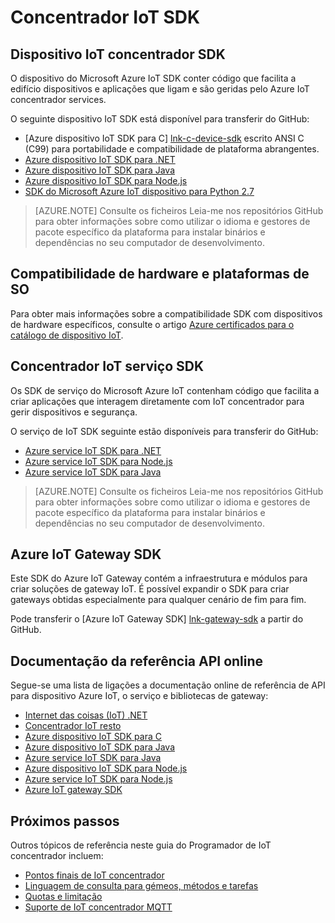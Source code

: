 <properties
 pageTitle="Guia do programador - IoT concentrador SDK | Microsoft Azure"
 description="Azure IoT concentrador programador guia - informações sobre e ligações para dos vários SDK de dispositivo e serviço de Azure IoT concentrador."
 services="iot-hub"
 documentationCenter=""
 authors="dominicbetts"
 manager="timlt"
 editor=""/>

<tags
 ms.service="iot-hub"
 ms.devlang="multiple"
 ms.topic="article"
 ms.tgt_pltfrm="na"
 ms.workload="na"
 ms.date="09/30/2016"
 ms.author="dobett"/>

# <a name="iot-hub-sdks"></a>Concentrador IoT SDK

## <a name="iot-hub-device-sdks"></a>Dispositivo IoT concentrador SDK

O dispositivo do Microsoft Azure IoT SDK conter código que facilita a edifício dispositivos e aplicações que ligam e são geridas pelo Azure IoT concentrador services.

O seguinte dispositivo IoT SDK está disponível para transferir do GitHub:

- [Azure dispositivo IoT SDK para C] [ lnk-c-device-sdk] escrito ANSI C (C99) para portabilidade e compatibilidade de plataforma abrangentes.
- [Azure dispositivo IoT SDK para .NET][lnk-dotnet-device-sdk]
- [Azure dispositivo IoT SDK para Java][lnk-java-device-sdk]
- [Azure dispositivo IoT SDK para Node.js][lnk-node-device-sdk]
- [SDK do Microsoft Azure IoT dispositivo para Python 2.7][lnk-python-device-sdk]

> [AZURE.NOTE] Consulte os ficheiros Leia-me nos repositórios GitHub para obter informações sobre como utilizar o idioma e gestores de pacote específico da plataforma para instalar binários e dependências no seu computador de desenvolvimento.

## <a name="os-platforms-and-hardware-compatibility"></a>Compatibilidade de hardware e plataformas de SO

Para obter mais informações sobre a compatibilidade SDK com dispositivos de hardware específicos, consulte o artigo [Azure certificados para o catálogo de dispositivo IoT][lnk-certified].

## <a name="iot-hub-service-sdks"></a>Concentrador IoT serviço SDK

Os SDK de serviço do Microsoft Azure IoT contenham código que facilita a criar aplicações que interagem diretamente com IoT concentrador para gerir dispositivos e segurança.

O serviço de IoT SDK seguinte estão disponíveis para transferir do GitHub:

- [Azure service IoT SDK para .NET][lnk-dotnet-service-sdk]
- [Azure service IoT SDK para Node.js][lnk-node-service-sdk]
- [Azure service IoT SDK para Java][lnk-java-service-sdk]

> [AZURE.NOTE] Consulte os ficheiros Leia-me nos repositórios GitHub para obter informações sobre como utilizar o idioma e gestores de pacote específico da plataforma para instalar binários e dependências no seu computador de desenvolvimento.

## <a name="azure-iot-gateway-sdk"></a>Azure IoT Gateway SDK

Este SDK do Azure IoT Gateway contém a infraestrutura e módulos para criar soluções de gateway IoT. É possível expandir o SDK para criar gateways obtidas especialmente para qualquer cenário de fim para fim.

Pode transferir o [Azure IoT Gateway SDK] [ lnk-gateway-sdk] a partir do GitHub.

## <a name="online-api-reference-documentation"></a>Documentação da referência API online

Segue-se uma lista de ligações a documentação online de referência de API para dispositivo Azure IoT, o serviço e bibliotecas de gateway:

- [Internet das coisas (IoT) .NET][lnk-dotnet-ref]
- [Concentrador IoT resto][lnk-rest-ref]
- [Azure dispositivo IoT SDK para C][lnk-c-ref]
- [Azure dispositivo IoT SDK para Java][lnk-java-ref]
- [Azure service IoT SDK para Java][lnk-java-service-ref]
- [Azure dispositivo IoT SDK para Node.js][lnk-node-ref]
- [Azure service IoT SDK para Node.js][lnk-node-service-ref]
- [Azure IoT gateway SDK][lnk-gateway-ref]

## <a name="next-steps"></a>Próximos passos

Outros tópicos de referência neste guia do Programador de IoT concentrador incluem:

- [Pontos finais de IoT concentrador][lnk-devguide-endpoints]
- [Linguagem de consulta para gémeos, métodos e tarefas][lnk-devguide-query]
- [Quotas e limitação][lnk-devguide-quotas]
- [Suporte de IoT concentrador MQTT][lnk-devguide-mqtt]

<!-- Links and images -->

[lnk-c-device-sdk]: https://github.com/Azure/azure-iot-sdks/blob/master/c/readme.md
[lnk-dotnet-device-sdk]: https://github.com/Azure/azure-iot-sdks/blob/master/csharp/device/readme.md
[lnk-java-device-sdk]: https://github.com/Azure/azure-iot-sdks/blob/master/java/device/readme.md
[lnk-dotnet-service-sdk]: https://github.com/Azure/azure-iot-sdks/blob/master/csharp/service/README.md
[lnk-java-service-sdk]: https://github.com/Azure/azure-iot-sdks/blob/master/java/service/readme.md
[lnk-node-device-sdk]: https://github.com/Azure/azure-iot-sdks/blob/master/node/device/readme.md
[lnk-node-service-sdk]: https://github.com/Azure/azure-iot-sdks/blob/master/node/service/README.md
[lnk-python-device-sdk]: https://github.com/Azure/azure-iot-sdks/blob/master/python/device/readme.md
[lnk-certified]: https://catalog.azureiotsuite.com/
[lnk-gateway-sdk]: https://github.com/Azure/azure-iot-gateway-sdk/blob/master/README.md

[lnk-dotnet-ref]: https://msdn.microsoft.com/library/mt488521.aspx
[lnk-c-ref]: http://azure.github.io/azure-iot-sdks/c/api_reference/index.html
[lnk-java-ref]: http://azure.github.io/azure-iot-sdks/java/device/api_reference/index.html
[lnk-node-ref]: http://azure.github.io/azure-iot-sdks/node/api_reference/azure-iot-device/1.0.15/index.html
[lnk-rest-ref]: https://msdn.microsoft.com/library/mt548492.aspx
[lnk-java-service-ref]: http://azure.github.io/azure-iot-sdks/java/service/api_reference/index.html
[lnk-node-service-ref]: http://azure.github.io/azure-iot-sdks/node/api_reference/azure-iothub/1.0.17/index.html
[lnk-gateway-ref]: http://azure.github.io/azure-iot-gateway-sdk/api_reference/c/html/

[lnk-devguide-endpoints]: iot-hub-devguide-endpoints.md
[lnk-devguide-quotas]: iot-hub-devguide-quotas-throttling.md
[lnk-devguide-query]: iot-hub-devguide-query-language.md
[lnk-devguide-mqtt]: iot-hub-mqtt-support.md